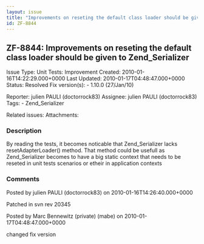 ```yaml
---
layout: issue
title: "Improvements on reseting the default class loader should be given to Zend_Serializer"
id: ZF-8844
---
```


ZF-8844: Improvements on reseting the default class loader should be given to Zend\_Serializer
----------------------------------------------------------------------------------------------

 Issue Type: Unit Tests: Improvement Created: 2010-01-16T14:22:29.000+0000 Last Updated: 2010-01-17T04:48:47.000+0000 Status: Resolved Fix version(s): - 1.10.0 (27/Jan/10)
 
 Reporter:  julien PAULI (doctorrock83)  Assignee:  julien PAULI (doctorrock83)  Tags: - Zend\_Serializer
 
 Related issues: 
 Attachments: 
### Description

By reading the tests, it becomes noticable that Zend\_Serializer lacks resetAdapterLoader() method. That method could be usefull as Zend\_Serializer becomes to have a big static context that needs to be reseted in unit tests scenarios or etheir in application contexts

 

 

### Comments

Posted by julien PAULI (doctorrock83) on 2010-01-16T14:26:40.000+0000

Patched in svn rev 20345

 

 

Posted by Marc Bennewitz (private) (mabe) on 2010-01-17T04:48:47.000+0000

changed fix version

 

 